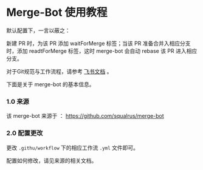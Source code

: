 # Merge-Bot 使用教程

默认配置下，一言以蔽之：

新建 PR 时，为该 PR 添加 waitForMerge 标签；当该 PR 准备合并入相应分支时，添加 readtForMerge 标签，这时 merge-bot 会自动 rebase 该 PR 进入相应分支。

对于Git规范与工作流程，请参考 [飞书文档](https://m0e8x072xo3.feishu.cn/wiki/PxX8wi760iQalBkft87cqhOmnLe?from=from_copylink ) 。

下面是关于 merge-bot 的基本信息。

### 1.0 来源

该 merge-bot 来源于 ： https://github.com/squalrus/merge-bot

### 2.0 配置更改

更改 `.githu/workflow` 下的相应工作流 `.yml` 文件即可。 

配置如何修改，请见来源的相关文档。